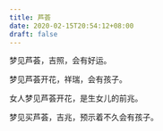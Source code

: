 ```yaml
---
title: 芦荟
date: 2020-02-15T20:54:12+08:00
draft: false
---
```


梦见芦荟，吉照，会有好运。

梦见芦荟开花，祥瑞，会有孩子。

女人梦见芦荟开花，是生女儿的前兆。

梦见买芦荟，吉兆，预示着不久会有孩子。

